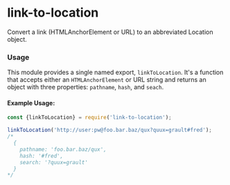 # link-to-location

Convert a link (HTMLAnchorElement or URL) to an abbreviated Location object.

### Usage
This module provides a single named export, `linkToLocation`. It's a function that accepts either an `HTMLAnchorElement` or URL string and returns an object with three properties: `pathname`, `hash`, and `seach`.

#### Example Usage:
```js
const {linkToLocation} = require('link-to-location');

linkToLocation('http://user:pw@foo.bar.baz/qux?quux=grault#fred');
/*
  {
    pathname: 'foo.bar.baz/qux',
    hash: '#fred',
    search: '?quux=grault'
  }
*/
```
